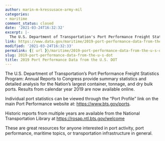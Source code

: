 ```yaml
---
author: marin-m-kressusace-army-mil
categories:
- maritime
comment_status: closed
date: '2021-03-24T16:32:32'
excerpt: |-
  The U.S. Department of Transportation's Port Performance Freight Statistics Program: Annual Reports to Congress provide summary statistics and detailed analysis for the Nation's largest container, tonnage, and dry bulk ports. Results from calendar year 2019 are now available online. Individual…
link: https://www.data.gov/maritime/2019-port-performance-data-from-the-u-s-dot/
modified: '2021-03-24T16:32:33'
permalink: {{ url }}/maritime/2019-port-performance-data-from-the-u-s-dot/
slug: 2019-port-performance-data-from-the-u-s-dot
title: 2019 Port Performance Data from the U.S. DOT
---
```


The U.S. Department of Transportation’s Port Performance Freight Statistics Program: Annual Reports to Congress provide summary statistics and detailed analysis for the Nation’s largest container, tonnage, and dry bulk ports. Results from calendar year 2019 are now available online.

Individual port statistics can be viewed through the “Port Profile” link on the main Port Performance website at: https://www.bts.gov/ports.

Historic reports from multiple years are available from the National Transportation Library at https://rosap.ntl.bts.gov/welcome

These are great resources for anyone interested in port activity, port performance, maritime topics, or transportation infrastructure in general.
